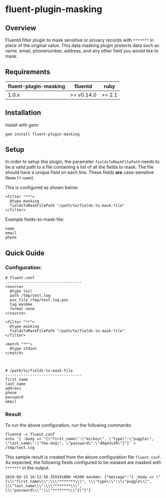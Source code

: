 # fluent-plugin-masking

## Overview
Fluentd filter plugin to mask sensitive or privacy records with `*******` in place of the original value. This data masking plugin protects data such as name, email, phonenumber, address, and any other field you would like to mask.

## Requirements
| fluent-plugin-masking    | fluentd    | ruby   |
| ---------------------    | ---------- | ------ |
| 1.0.x                    | 	>= v0.14.0 | >= 2.1 |


## Installation
Install with gem:

`gem install fluent-plugin-masking`

## Setup
In order to setup this plugin, the parameter `fieldsToMaskFilePath` needs to be a valid path to a file containing a list of all the fields to mask. The file should have a unique field on each line. These fields **are** case-sensitive (`Name` != `name`).

This is configured as shown below:
```
<filter "**">
  @type masking
  fieldsToMaskFilePath "/path/to/fields-to-mask-file"
</filter>
```

Example fields-to-mask-file:
```
name
email
phone
```


## Quick Guide

### Configuration:
```
# fluent.conf
----------------------------------
<source>
  @type tail
  path /tmp/test.log
  pos_file /tmp/test.log.pos
  tag maskme
  format none
</source>

<filter "**">
  @type masking
  fieldsToMaskFilePath "/path/to/fields-to-mask-file"
</filter>

<match "**">
  @type stdout
</match>



# /path/to/fields-to-mask-file
----------------------------------
first_name
last_name
address
phone
password
email
```

### Result

To run the above configuration, run the following commands:
```
fluentd -c fluent.conf
echo '{ :body => "{\"first_name\":\"mickey\", \"type\":\"puggle\", \"last_name\":\"the-dog\", \"password\":\"d0g43u39\"}"}' > /tmp/test.log
```

This sample result is created from the above configuration file `fluent.conf`. As expected, the following fields configured to be masked are masked with `*******` in the output.

```
2019-09-15 16:12:50.359191000 +0300 maskme: {"message":"{ :body => \"{\\\"first_name\\\":\\\"*******\\\", \\\"type\\\":\\\"puggle\\\", \\\"last_name\\\":\\\"*******\\\", \\\"password\\\":\\\"*******\\\"}\"}"}
```